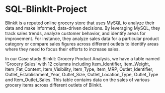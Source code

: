 # SQL-BlinkIt-Project

Blinkit is a reputed online grocery store that uses MySQL to analyze
their data and make informed, data-driven decisions. By leveraging
MySQL, they track sales trends, analyze customer behavior, and
identify areas for improvement. For instance, they analyze sales data
for a particular product category or compare sales figures across
different outlets to identify areas where they need to focus their
efforts to increase sales.

In our Case study Blinkit: Grocery Product Analysis, we have a table
named 'Grocery Sales' with 12 columns including Item_Identifier,
Item_Weight, Item_Fat_Content, Item_Visibility, Item_Type,
Item_MRP, Outlet_Identifier, Outlet_Establishment_Year, Outlet_Size,
Outlet_Location_Type, Outlet_Type and Item_Outlet_Sales. This table
contains data on the sales of various grocery items across different
outlets of Blinkit.
